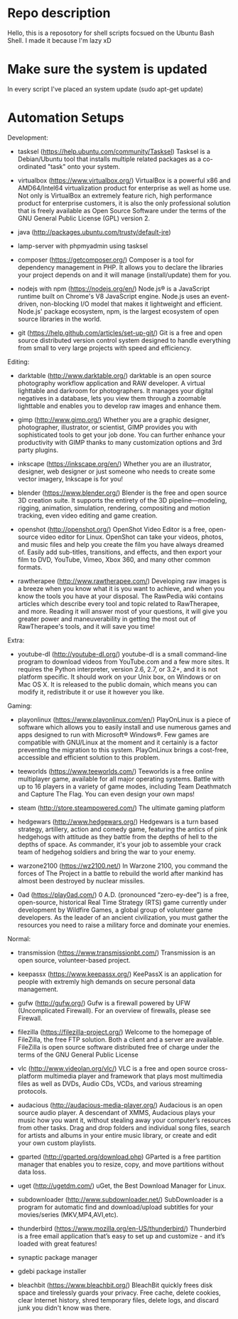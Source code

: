 # Repo description

Hello, this is a reposotory for shell scripts focsued on the Ubuntu Bash Shell. I made it because I'm lazy xD

# Make sure the system is updated
In every script I've placed an system update
(sudo apt-get update)

# Automation Setups
Development:
- tasksel (https://help.ubuntu.com/community/Tasksel)
Tasksel is a Debian/Ubuntu tool that installs multiple related packages as a co-ordinated "task" onto your system.

- virtualbox (https://www.virtualbox.org/)
VirtualBox is a powerful x86 and AMD64/Intel64 virtualization product for enterprise as well as home use. Not only is VirtualBox an extremely feature rich, high performance product for enterprise customers, it is also the only professional solution that is freely available as Open Source Software under the terms of the GNU General Public License (GPL) version 2.

- java (http://packages.ubuntu.com/trusty/default-jre)

- lamp-server with phpmyadmin using tasksel

- composer (https://getcomposer.org/)
Composer is a tool for dependency management in PHP. It allows you to declare the libraries your project depends on and it will manage (install/update) them for you.

- nodejs with npm (https://nodejs.org/en/)
Node.js® is a JavaScript runtime built on Chrome's V8 JavaScript engine. Node.js uses an event-driven, non-blocking I/O model that makes it lightweight and efficient. Node.js' package ecosystem, npm, is the largest ecosystem of open source libraries in the world.

- git (https://help.github.com/articles/set-up-git/)
Git is a free and open source distributed version control system designed to handle everything from small to very large projects with speed and efficiency.

Editing:
- darktable (http://www.darktable.org/)
darktable is an open source photography workflow application and RAW developer. A virtual lighttable and darkroom for photographers. It manages your digital negatives in a database, lets you view them through a zoomable lighttable and enables you to develop raw images and enhance them.

- gimp (http://www.gimp.org/)
Whether you are a graphic designer, photographer, illustrator, or scientist, GIMP provides you with sophisticated tools to get your job done. You can further enhance your productivity with GIMP thanks to many customization options and 3rd party plugins.

- inkscape (https://inkscape.org/en/)
Whether you are an illustrator, designer, web designer or just someone who needs to create some vector imagery, Inkscape is for you!

- blender (https://www.blender.org/)
Blender is the free and open source 3D creation suite. It supports the entirety of the 3D pipeline—modeling, rigging, animation, simulation, rendering, compositing and motion tracking, even video editing and game creation. 

- openshot (http://openshot.org/)
OpenShot Video Editor is a free, open-source video editor for Linux. OpenShot can take your videos, photos, and music files and help you create the film you have always dreamed of. Easily add sub-titles, transitions, and effects, and then export your film to DVD, YouTube, Vimeo, Xbox 360, and many other common formats.

- rawtherapee (http://www.rawtherapee.com/)
Developing raw images is a breeze when you know what it is you want to achieve, and when you know the tools you have at your disposal. The RawPedia wiki contains articles which describe every tool and topic related to RawTherapee, and more. Reading it will answer most of your questions, it will give you greater power and maneuverability in getting the most out of RawTherapee's tools, and it will save you time!

Extra:
- youtube-dl (http://youtube-dl.org/)
youtube-dl is a small command-line program to download videos from YouTube.com and a few more sites. It requires the Python interpreter, version 2.6, 2.7, or 3.2+, and it is not platform specific. It should work on your Unix box, on Windows or on Mac OS X. It is released to the public domain, which means you can modify it, redistribute it or use it however you like.

Gaming:
- playonlinux (https://www.playonlinux.com/en/)
PlayOnLinux is a piece of software which allows you to easily install and use numerous games and apps designed to run with Microsoft® Windows®.
Few games are compatible with GNU/Linux at the moment and it certainly is a factor preventing the migration to this system. PlayOnLinux brings a cost-free, accessible and efficient solution to this problem.

- teeworlds (https://www.teeworlds.com/)
Teeworlds is a free online multiplayer game, available for all major operating systems. Battle with up to 16 players in a variety of game modes, including Team Deathmatch and Capture The Flag. You can even design your own maps! 

- steam (http://store.steampowered.com/)
The ultimate gaming platform

- hedgewars (http://www.hedgewars.org/)
Hedgewars is a turn based strategy, artillery, action and comedy game, featuring the antics of pink hedgehogs with attitude as they battle from the depths of hell to the depths of space.
As commander, it's your job to assemble your crack team of hedgehog soldiers and bring the war to your enemy.

- warzone2100 (https://wz2100.net/)
In Warzone 2100, you command the forces of The Project in a battle to rebuild the world after mankind has almost been destroyed by nuclear missiles.

- 0ad (https://play0ad.com/)
0 A.D. (pronounced “zero-ey-dee”) is a free, open-source, historical Real Time Strategy (RTS) game currently under development by Wildfire Games, a global group of volunteer game developers. As the leader of an ancient civilization, you must gather the resources you need to raise a military force and dominate your enemies.

Normal:
- transmission (https://www.transmissionbt.com/)
Transmission is an open source, volunteer-based project.

- keepassx (https://www.keepassx.org/)
KeePassX is an application for people with extremly high demands on secure personal data management.

- gufw (http://gufw.org/)
Gufw is a firewall powered by UFW (Uncomplicated Firewall). For an overview of firewalls, please see Firewall.

- filezilla (https://filezilla-project.org/)
Welcome to the homepage of FileZilla, the free FTP solution. Both a client and a server are available. FileZilla is open source software distributed free of charge under the terms of the GNU General Public License

- vlc (http://www.videolan.org/vlc/)
VLC is a free and open source cross-platform multimedia player and framework that plays most multimedia files as well as DVDs, Audio CDs, VCDs, and various streaming protocols.

- audacious (http://audacious-media-player.org/)
Audacious is an open source audio player. A descendant of XMMS, Audacious plays your music how you want it, without stealing away your computer’s resources from other tasks. Drag and drop folders and individual song files, search for artists and albums in your entire music library, or create and edit your own custom playlists.

- gparted (http://gparted.org/download.php)
GParted is a free partition manager that enables you to resize, copy, and move partitions without data loss.

- uget (http://ugetdm.com/)
uGet, the Best Download Manager for Linux.

- subdownloader (http://www.subdownloader.net/)
SubDownloader is a program for automatic find and download/upload subtitles for your movies/series (MKV,MP4,AVI,etc).

- thunderbird (https://www.mozilla.org/en-US/thunderbird/)
Thunderbird is a free email application that’s easy to set up and customize - and it’s loaded with great features!

- synaptic package manager

- gdebi package installer

- bleachbit (https://www.bleachbit.org/)
BleachBit quickly frees disk space and tirelessly guards your privacy. Free cache, delete cookies, clear Internet history, shred temporary files, delete logs, and discard junk you didn't know was there.
